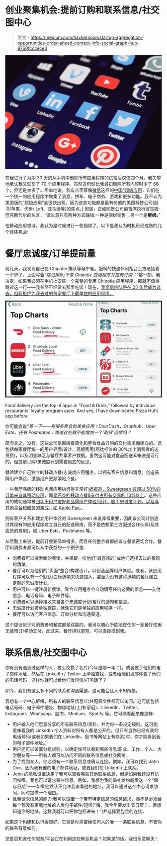 # 创业聚集机会:提前订购和联系信息/社交图中心

> 原文：<https://medium.com/hackernoon/startup-aggregation-opportunities-order-ahead-contact-info-social-graph-hub-9760fcccece3>

![](img/28109d4dca07768b2f5d1b377c90fc68.png)

在我进行了为期 30 天的从手机中删除所有应用程序的试验后仅仅四个月，我失望地承认我又恢复了 70 个应用程序。虽然这仍然比我最初删除所有内容时少了 66 个，但还是太多了。坦率地说，我有点羡慕像[微信](https://www.bloomberg.com/news/articles/2018-11-07/super-apps-asia-s-new-innovation-to-change-cities-economies)这样的[中国“超级应用](https://a16z.com/2018/01/13/super-apps-china-product-innovation-wip/)，它们在一个统一的应用程序中聚集了消息、拼车、电子商务、游戏和更多功能。我不认为美国版的“超级应用”会很快出现，因为这些功能都是最有价值的美国科技公司(脸书/苹果、优步/ Lyft、亚马逊等)的焦点。).但是，正如网景公司前首席执行官吉姆·巴克斯代尔的名言，“做生意只有两种方式赚钱:一种是捆绑销售；另一个是**解绑。**”

在移动应用领域，我认为是时候进行一些捆绑了。以下是我认为时机已经成熟的几个具体机会:

# **餐厅忠诚度/订单提前量**

前几天，我发现自己在 Chipotle 排队等候午餐。配料的快速休闲柜台上方悬挂着一个牌子，上面写着“*跳过排队:下载 Chipotle 应用程序并提前订购！*“那一刻，我决定，如果我必须在手机上安装一个完整的专用 Chipotle 应用程序，那就不值得跳过这一行——我甚至不经常去那里吃饭！现在，[我坚信排队将在 25 年后成为过去，但我拒绝为我去过的每家餐厅下载单独的应用程序。](https://hackernoon.com/25-things-that-wont-exist-in-25-years-1d475cd9590a)

![](img/333fdb39721d7e7ab111859845aca8a2.png)

Food delivery are the top-4 apps in “Food & Drink,” followed by individual restaurants’ loyalty program apps. And yes, I have downloaded Pizza Hut’s app before.

你可能会说“*等一下——有很多聚合的美食应用！DoorDash，Grubhub，Uber Eats，还有 Postmates！难道这些就不能增加一个‘取货’选项吗？*

简而言之，没有。这些公司是围绕着简化和整合食品订购的交付需求而建立的。这包括每家餐厅统一的用户界面/设计，高额费用(高达标价的 30%加上消费者的送货费)，以及明显缺乏与餐厅共享客户数据。虽然这可能对食品配送*和*来说是可行的，但提前订购/忠诚度计划需要彻底的反思。

餐馆建立自己独立的移动点餐/忠诚度应用程序，以拥有客户信息和消息，创造品牌用户体验，激励用户更频繁地点餐。

一些餐厅品牌的移动点餐应用执行得非常好:[据报道，Sweetgreen 有超过 50%的订单来自其移动应用](https://www.recode.net/2018/12/17/18144250/sweetgreen-jonathan-neman-fast-food-salad-delivery-blockchain-kara-swisher-decode-podcast)，而[星巴克的移动点餐&支付占所有交易的 13%以上](https://investor.starbucks.com/press-releases/financial-releases/press-release-details/2018/Starbucks-Reports-Record-Q3-Fiscal-2018-Revenues-and-EPS/default.aspx)。这些应用的成功通常被[归功于用户友好和品牌用户体验/设计，吸引忠诚度计划，以及与其他平台和服务的集成，如 Apple Pay。](https://themanifest.com/app-development/success-starbucks-app-case-study)

拥有客户关系和建立用户体验对 Sweetgreen 来说非常重要，因此该公司计划通过其现有的应用程序建立自己的配送网络，而不是依赖第三方配送合作伙伴(及其高昂的费用)，如 Uber Eats、Postmates 等。

从后勤上来说，提前订餐要简单得多，而且任何整合者都应该与餐馆密切合作。餐厅和消费者都可以从中获益的一个例子是:

*   消费者可以搜索新的餐馆，并保留一份他们“最喜欢的”或他们选择去过的餐馆的清单。
*   餐厅可以为他们的“页面”整合/构建设计，以创造品牌用户体验。或者，该应用程序可以有一个默认/白标选项来快速加入，甚至为没有这种选项的餐厅建立定制的忠诚度计划。
*   用户可以一键注册新餐馆。聚合应用程序会自动填写任何必要的信息——支付信息、电话号码、电子邮件等。
*   消费者可以选择接收来自各个忠诚度计划/餐厅的通知和信息。
*   忠诚度计划被单独跟踪，就像它们是单独的应用程序一样。
*   餐厅可以访问客户信息、订单分析和沟通渠道。

这个提议似乎对消费者和餐馆都是双赢的。我可以随心所欲地在任何一家餐厅使用无缝预订/移动支付，反过来，餐厅排队更短，可以直接找到我。

# 联系信息/社交图中心

你有没有遇到过这样的人，要么交换了名片(今年是哪一年？)，或者要了他们的电子邮件地址，然后在 LinkedIn / Twitter 上单独查找，或者给他们发邮件要了他们的电话号码，这样你就可以给他们发短信/打电话了？

如今，我们有这么多不同的联系和沟通渠道，这可能会让人不知所措。

我想有一个中心枢纽，所有人的联系信息/公共配置文件都可以访问。这可能包括电话号码、电子邮件地址、物理地址(工作/家庭)、LinkedIn、Twitter、Instagram、Whatsapp、脸书、Medium、Spotify 等。它可能看起来像这样:

*   用户输入他们愿意分享的所有联系信息/资料，并为每一条设定规则。这可能意味着我的 LinkedIn 个人资料对所有人都是公开的，但只有当你已经有我的电话号码(或者如果我们在 LinkedIn、脸书等网站上有联系)时，你才能看到我的电子邮件地址。)
*   用户还可以设置分组规则，以确定谁可以看到哪些信息:职业、工作、个人、大学朋友等——所有人都可以访问不同的联系信息或社交网络。
*   为了找到某人，你必须有一个联系信息或确认连接。例如，我可以找到 John Doe，因为我有他的电子邮件地址，或者我们在 LinkedIn 上联系。
*   John 的隐私设置决定了我可以查看哪些其他联系信息，但是如果我还没有访问权限，我也可以请求某些信息。例如，我想为我的婚礼给约翰发送一个“保存日期”——如果他默认不允许我查看他的地址，我可以通过这个中心请求访问，同时提供一个理由。
*   批量请求信息的能力:我可以设置一个带有特定信息的信息请求，而不是必须给每个我没有家庭地址的人发电子邮件/短信(“嗨，我今年要发出节日贺卡，很想知道你的地址，这样我就可以把你包括进来！”)并选择要包含的连接。

如果这个构建和执行得很好，它将是你需要给任何人的唯一一条联系信息，不管你的联系背景如何。

您是否知道任何服务/平台正在利用这些聚合机会？如果是的话，我很乐意聊天！